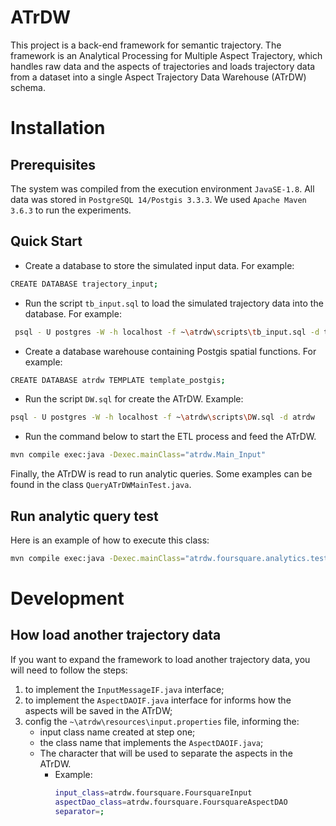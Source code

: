 # ATrDW

This project is a back-end framework for semantic trajectory. The framework is an Analytical Processing for Multiple Aspect Trajectory, which handles raw data and the aspects of trajectories and loads trajectory data from a dataset into a single Aspect Trajectory Data Warehouse (ATrDW) schema.

# Installation
## Prerequisites

The system was compiled from the execution environment `JavaSE-1.8`.
All data was stored in `PostgreSQL 14/Postgis 3.3.3`.
We used `Apache Maven 3.6.3` to run the experiments.

## Quick Start

* Create a database to store the simulated input data. For example:
```sh
CREATE DATABASE trajectory_input;
```

* Run the script `tb_input.sql` to load the simulated trajectory data into the database. For example:
 ```sh
  psql - U postgres -W -h localhost -f ~\atrdw\scripts\tb_input.sql -d trajectory_input
  ```

* Create a database warehouse containing Postgis spatial functions. For example:
 ```sh
 CREATE DATABASE atrdw TEMPLATE template_postgis;
 ```
  
* Run the script `DW.sql` for create the ATrDW. Example:
 ```sh
 psql - U postgres -W -h localhost -f ~\atrdw\scripts\DW.sql -d atrdw
 ```

* Run the command below to start the ETL process and feed the ATrDW.
```sh
mvn compile exec:java -Dexec.mainClass="atrdw.Main_Input"
```
Finally, the ATrDW is read to run analytic queries. Some examples can be found in the class `QueryATrDWMainTest.java`.

## Run analytic query test
Here is an example of how to execute this class:
```sh
mvn compile exec:java -Dexec.mainClass="atrdw.foursquare.analytics.test.QueryATrDWMainTest"
```

# Development
## How load another trajectory data
If you want to expand the framework to load another trajectory data, you will need to follow the steps:

1. to implement the `InputMessageIF.java` interface;
2. to implement the `AspectDAOIF.java` interface for informs how the aspects will be saved in the ATrDW;
3. config the `~\atrdw\resources\input.properties` file, informing the:
   - input class name created at step one;
   - the class name that implements the `AspectDAOIF.java`;
   - The character that will be used to separate the aspects in the ATrDW.
     - Example:
        ```sh
        input_class=atrdw.foursquare.FoursquareInput
        aspectDao_class=atrdw.foursquare.FoursquareAspectDAO
        separator=;
       ```
